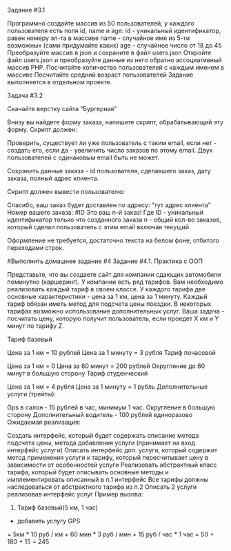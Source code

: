Задание #3.1

Программно создайте массив из 50 пользователей, у каждого пользователя есть поля id, name и age:
id - уникальный идентификатор, равен номеру эл-та в массиве
name - случайное имя из 5-ти возможных (сами придумайте каких)
age - случайное число от 18 до 45
Преобразуйте массив в json и сохраните в файл users.json
Откройте файл users.json и преобразуйте данные из него обратно ассоциативный массив РНР.
Посчитайте количество пользователей с каждым именем в массиве
Посчитайте средний возраст пользователей
Задание выполняется в отдельном проекте.

Задача #3.2

Скачайте верстку сайта “Бургерная”

Внизу вы найдете форму заказа, напишите скрипт, обрабатывающий эту форму. Скрипт должен:

Проверить, существует ли уже пользователь с таким email, если нет - создать его, если да - увеличить число заказов по этому email. Двух пользователей с одинаковым email быть не может.

Сохранить данные заказа - id пользователя, сделавшего заказ, дату заказа, полный адрес клиента.

Скрипт должен вывести пользователю:

Спасибо, ваш заказ будет доставлен по адресу: “тут адрес клиента”
Номер вашего заказа: #ID
Это ваш n-й заказ!
Где ID - уникальный идентификатор только что созданного заказа n - общий кол-во заказов, который сделал пользователь с этим email включая текущий

Оформление не требуется, достаточно текста на белом фоне, отбитого переходами строк.

#Выполнить домашнее задание #4
Задание #4.1. Практика с ООП

Представьте, что вы создаете сайт для компании сдающих автомобили поминутно (каршеринг). У компании есть ряд тарифов. Вам необходимо реализовать каждый тариф в своем классе. У каждого тарифа две основные характеристики - цена за 1 км, цена за 1 минуту. Каждый тариф обязан иметь метод для подсчета цены поездки. В некоторых тарифах возможно использование дополнительных услуг. Ваша задача - посчитать цену, которую получит пользователь, если проедет Х км и Y минут по тарифу Z.

Тариф базовый

Цена за 1 км = 10 рублей
Цена за 1 минуту = 3 рубля
Тариф почасовой

Цена за 1 км = 0
Цена за 60 минут = 200 рублей
Округление до 60 минут в большую сторону
Тариф студенческий

Цена за 1 км = 4 рубля
Цена за 1 минуту = 1 рубль
Дополнительные услуги (трейты):

Gps в салон - 15 рублей в час, минимум 1 час. Округление в большую сторону
Дополнительный водитель - 100 рублей единоразово
Ожидаемая реализация:

Создать интерфейс, который будет содержать описание метода подсчета цены, метода добавления услуги (принимает на вход интерфейс услуги)
Описать интерфейс доп. услуги, который содержит метод применения услуги к тарифу, который пересчитывает цену в зависимости от особенностей услуги
Реализовать абстрактный класс тарифа, который будет описывать основные методы и имплементировать описанный в п.1 интерфейс
Все тарифы должны наследоваться от абстрактного тарифа из п.2
Описать 2 услуги реализовав интерфейс услуг
Пример вызова:

1. Тариф базовый(5 км, 1 час)
- добавить услугу GPS

= 5км * 10 руб / км + 60 мин * 3 руб / мин + 15 руб / час * 1 час = 50 + 180 + 15 = 245

